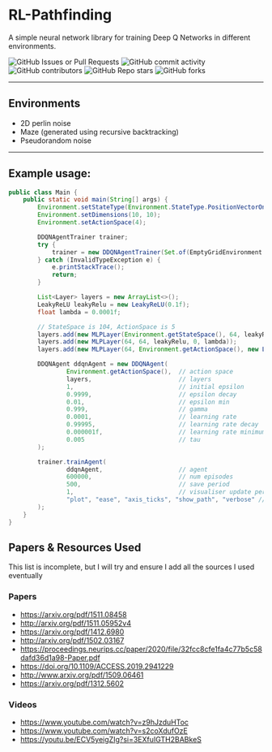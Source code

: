 # RL-Pathfinding
A simple neural network library for training Deep Q Networks in different environments.

![GitHub Issues or Pull Requests](https://img.shields.io/github/issues/AlanDoesCS/RL-Pathfinding)
![GitHub commit activity](https://img.shields.io/github/commit-activity/t/AlanDoesCS/RL-Pathfinding)
![GitHub contributors](https://img.shields.io/github/contributors/AlanDoesCS/RL-Pathfinding)
![GitHub Repo stars](https://img.shields.io/github/stars/AlanDoesCS/RL-Pathfinding)
![GitHub forks](https://img.shields.io/github/forks/AlanDoesCS/RL-Pathfinding)

---

## Environments
- 2D perlin noise
- Maze (generated using recursive backtracking)
- Pseudorandom noise

---

## Example usage:

```java
public class Main {
    public static void main(String[] args) {
        Environment.setStateType(Environment.StateType.PositionVectorOnly);
        Environment.setDimensions(10, 10);
        Environment.setActionSpace(4);

        DDQNAgentTrainer trainer;
        try {
            trainer = new DDQNAgentTrainer(Set.of(EmptyGridEnvironment.class, RandomGridEnvironment.class, PerlinGridEnvironment.class, MazeGridEnvironment.class));
        } catch (InvalidTypeException e) {
            e.printStackTrace();
            return;
        }

        List<Layer> layers = new ArrayList<>();
        LeakyReLU leakyRelu = new LeakyReLU(0.1f);
        float lambda = 0.0001f;

        // StateSpace is 104, ActionSpace is 5
        layers.add(new MLPLayer(Environment.getStateSpace(), 64, leakyRelu, 0, lambda));
        layers.add(new MLPLayer(64, 64, leakyRelu, 0, lambda));
        layers.add(new MLPLayer(64, Environment.getActionSpace(), new Linear(), 0, lambda));

        DDQNAgent ddqnAgent = new DDQNAgent(
                Environment.getActionSpace(),  // action space
                layers,                        // layers
                1,                             // initial epsilon
                0.9999,                        // epsilon decay
                0.01,                          // epsilon min
                0.999,                         // gamma
                0.0001,                        // learning rate
                0.99995,                       // learning rate decay
                0.000001f,                     // learning rate minimum
                0.005                          // tau
        );

        trainer.trainAgent(
                ddqnAgent,                     // agent
                600000,                        // num episodes
                500,                           // save period
                1,                             // visualiser update period
                "plot", "ease", "axis_ticks", "show_path", "verbose" // varargs
        );
    }
}
```

## Papers & Resources Used
This list is incomplete, but I will try and ensure I add all the sources I used eventually

### Papers
- https://arxiv.org/pdf/1511.08458
- http://arxiv.org/pdf/1511.05952v4
- https://arxiv.org/pdf/1412.6980
- http://arxiv.org/pdf/1502.03167
- https://proceedings.neurips.cc/paper/2020/file/32fcc8cfe1fa4c77b5c58dafd36d1a98-Paper.pdf
- https://doi.org/10.1109/ACCESS.2019.2941229
- http://www.arxiv.org/pdf/1509.06461
- https://arxiv.org/pdf/1312.5602

### Videos
- https://www.youtube.com/watch?v=z9hJzduHToc
- https://www.youtube.com/watch?v=s2coXdufOzE
- https://youtu.be/ECV5yeigZIg?si=3EXfuIGTH2BABkeS

